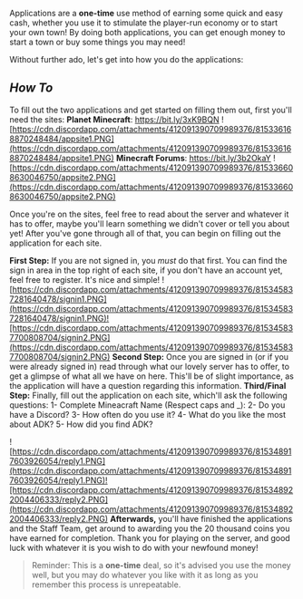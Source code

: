 
Applications are a **one-time** use method of earning some quick and easy cash, whether you use it to stimulate the player-run economy or to start your own town! By doing both applications, you can get enough money to start a town or buy some things you may need!

Without further ado, let's get into how you do the applications:

## _How To_
To fill out the two applications and get started on filling them out, first you'll need the sites:
**Planet Minecraft**: https://bit.ly/3xK9BQN
![https://cdn.discordapp.com/attachments/412091390709989376/815336168870248484/appsite1.PNG](https://cdn.discordapp.com/attachments/412091390709989376/815336168870248484/appsite1.PNG)
**Minecraft Forums**: https://bit.ly/3b2OkaY
![https://cdn.discordapp.com/attachments/412091390709989376/815336608630046750/appsite2.PNG](https://cdn.discordapp.com/attachments/412091390709989376/815336608630046750/appsite2.PNG)

Once you're on the sites, feel free to read about the server and whatever it has to offer, maybe you'll learn something we didn't cover or tell you about yet! After you've gone through all of that, you can begin on filling out the application for each site.

**First Step:** If you are not signed in, you *must* do that first. You can find the sign in area in the top right of each site, if you don't have an account yet, feel free to register. It's nice and simple!
![https://cdn.discordapp.com/attachments/412091390709989376/815345837281640478/signin1.PNG](https://cdn.discordapp.com/attachments/412091390709989376/815345837281640478/signin1.PNG)![https://cdn.discordapp.com/attachments/412091390709989376/815345837700808704/signin2.PNG](https://cdn.discordapp.com/attachments/412091390709989376/815345837700808704/signin2.PNG)
**Second Step:** Once you are signed in (or if you were already signed in) read through what our lovely server has to offer, to get a glimpse of what all we have on here. This'll be of slight importance, as the application will have a question regarding this information.
**Third/Final Step:** Finally, fill out the application on each site, which'll ask the following questions:
1- Complete Mineacraft Name (Respect caps and _):
2- Do you have a Discord?
3- How often do you use it?
4- What do you like the most about ADK?
5- How did you find ADK?

![https://cdn.discordapp.com/attachments/412091390709989376/815348917603926054/reply1.PNG](https://cdn.discordapp.com/attachments/412091390709989376/815348917603926054/reply1.PNG)![https://cdn.discordapp.com/attachments/412091390709989376/815348922004406333/reply2.PNG](https://cdn.discordapp.com/attachments/412091390709989376/815348922004406333/reply2.PNG)
**Afterwards,** you'll have finished the applications and the Staff Team, get around to awarding you the 20 thousand coins you have earned for completion. Thank you for playing on the server, and good luck with whatever it is you wish to do with your newfound money!
> Reminder: This is a **one-time** deal, so it's advised you use the money well, but you may do whatever you like with it as long as you remember this process is unrepeatable.


